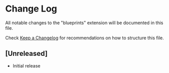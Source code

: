 # Change Log

All notable changes to the "blueprints" extension will be documented in this file.

Check [Keep a Changelog](http://keepachangelog.com/) for recommendations on how to structure this file.

## [Unreleased]

- Initial release
